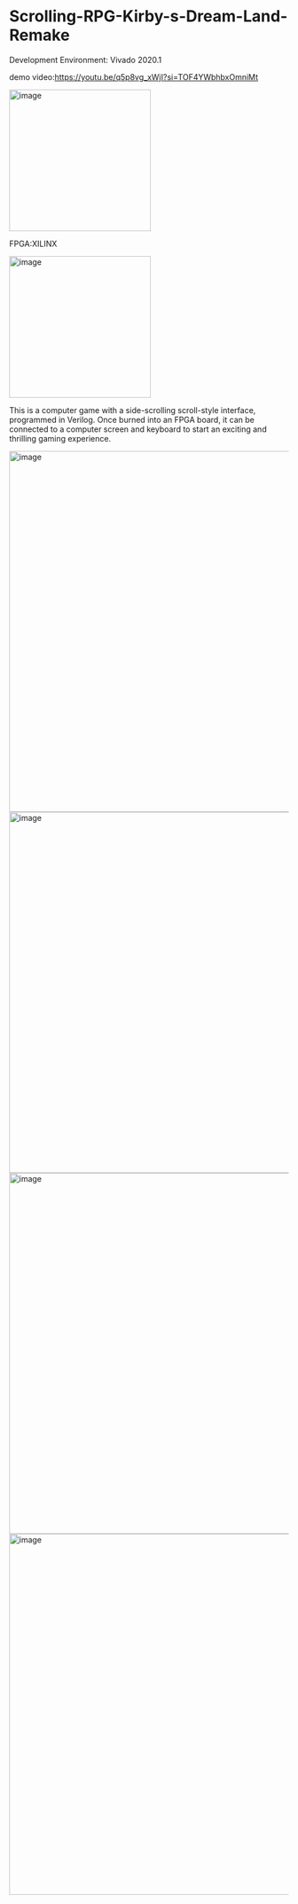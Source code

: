 # Scrolling-RPG-Kirby-s-Dream-Land-Remake
Development Environment: Vivado 2020.1

demo video:https://youtu.be/q5p8vg_xWjI?si=TOF4YWbhbxOmniMt

<img width="255" alt="image" src="https://github.com/HsuSungTing/Scrolling-RPG-Kirby-s-Dream-Land-Remake/assets/89059171/5545ffc2-5de6-4db3-8586-30d336b9dacb">

FPGA:XILINX

<img width="255" alt="image" src="https://github.com/HsuSungTing/Scrolling-RPG-Kirby-s-Dream-Land-Remake/assets/89059171/096673f7-c2de-4f26-bcec-858fb84cb23a">




This is a computer game with a side-scrolling scroll-style interface, programmed in Verilog. Once burned into an FPGA board, it can be connected to a computer screen and keyboard to start an exciting and thrilling gaming experience.

<img width="650" alt="image" src="https://github.com/HsuSungTing/Scrolling-RPG-Kirby-s-Dream-Land-Remake/assets/89059171/2a4c3a53-1108-4a90-8436-ec5c7afb3b2d">
<img width="650" alt="image" src="https://github.com/HsuSungTing/Scrolling-RPG-Kirby-s-Dream-Land-Remake/assets/89059171/05817a7a-a24f-4a68-9930-0e5f06ca825d">
<img width="650" alt="image" src="https://github.com/HsuSungTing/Scrolling-RPG-Kirby-s-Dream-Land-Remake/assets/89059171/0c846079-4525-473b-a751-13e4da760c4d">
<img width="650" alt="image" src="https://github.com/HsuSungTing/Scrolling-RPG-Kirby-s-Dream-Land-Remake/assets/89059171/1f62e18e-071b-455b-8e7c-42613c7bd60a">



